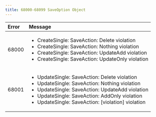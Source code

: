 ```yaml
---
title: 68000-68099 SaveOption Object
---
```

<table class="table table-hover">
<thead align="left">
<tr>
<th>Error</th>
<th>Message</th>
</tr>
</thead>
<tbody>
<tr>
<td>68000</td>
<td><ul><li>CreateSingle: SaveAction: Delete violation</li> <li>CreateSingle: SaveAction: Nothing violation</li><li>CreateSingle: SaveAction: UpdateAdd violation</li><li>CreateSingle: SaveAction: UpdateOnly violation</li></ul></td>
</tr>
<tr>
<td>68001</td>
<td><ul><li>UpdateSingle: SaveAction: Delete violation</li><li>UpdateSingle: SaveAction: Nothing violation</li><li>UpdateSingle: SaveAction: UpdateAdd violation</li><li>UpdateSingle: SaveAction: AddOnly violation</li><li>UpdateSingle: SaveAction: [violation] violation</li></ul></td>
</tr>
</tbody>
</table>